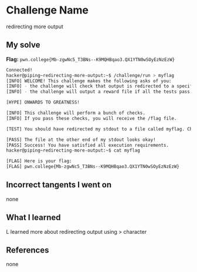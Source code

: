 # Challenge Name
redirecting more output
## My solve
**Flag:** `pwn.college{Mb-zgwNc5_T3BNs--K9MQHBqao3.QX1YTN0wSOyEzNzEzW}`

```bash
Connected!
hacker@piping~redirecting-more-output:~$ /challenge/run > myflag
[INFO] WELCOME! This challenge makes the following asks of you:
[INFO] - the challenge will check that output is redirected to a specific file path : myflag
[INFO] - the challenge will output a reward file if all the tests pass : /flag

[HYPE] ONWARDS TO GREATNESS!

[INFO] This challenge will perform a bunch of checks.
[INFO] If you pass these checks, you will receive the /flag file.

[TEST] You should have redirected my stdout to a file called myflag. Checking...

[PASS] The file at the other end of my stdout looks okay!
[PASS] Success! You have satisfied all execution requirements.
hacker@piping~redirecting-more-output:~$ cat myflag

[FLAG] Here is your flag:
[FLAG] pwn.college{Mb-zgwNc5_T3BNs--K9MQHBqao3.QX1YTN0wSOyEzNzEzW}
```
## Incorrect tangents I went on
none

## What I learned
L learned more about redirecting output using > character
## References 
none

